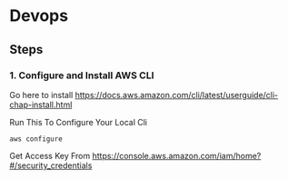 # Devops

## Steps

### 1. Configure and Install AWS CLI

Go here to install
https://docs.aws.amazon.com/cli/latest/userguide/cli-chap-install.html

Run This To Configure Your Local Cli
```
aws configure

```
Get Access Key From
 https://console.aws.amazon.com/iam/home?#/security_credentials
